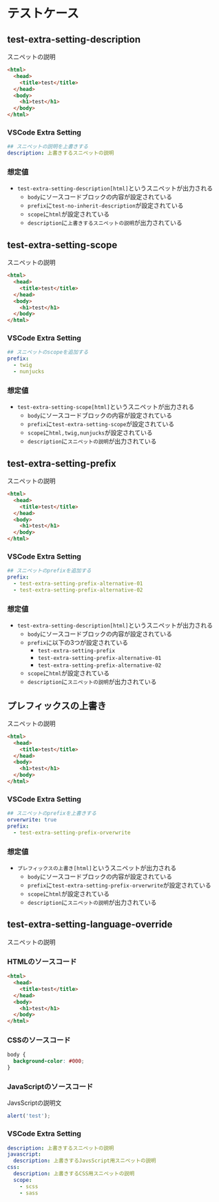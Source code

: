テストケース
=====================

test-extra-setting-description
---------------------

スニペットの説明

```html
<html>
  <head>
    <title>test</title>
  </head>
  <body>
    <h1>test</h1>
  </body>
</html>
```

### VSCode Extra Setting

```yaml
## スニペットの説明を上書きする
description: 上書きするスニペットの説明
```

### 想定値

* `test-extra-setting-description[html]`というスニペットが出力される
    * `body`にソースコードブロックの内容が設定されている
    * `prefix`に`test-no-inherit-description`が設定されている
    * `scope`に`html`が設定されている
    * `description`に`上書きするスニペットの説明`が出力されている

test-extra-setting-scope
---------------------

スニペットの説明

```html
<html>
  <head>
    <title>test</title>
  </head>
  <body>
    <h1>test</h1>
  </body>
</html>
```

### VSCode Extra Setting

```yaml
## スニペットのscopeを追加する
prefix: 
  - twig
  - nunjucks
```

### 想定値

* `test-extra-setting-scope[html]`というスニペットが出力される
    * `body`にソースコードブロックの内容が設定されている
    * `prefix`に`test-extra-setting-scope`が設定されている
    * `scope`に`html,twig,nunjucks`が設定されている
    * `description`に`スニペットの説明`が出力されている

test-extra-setting-prefix
---------------------

スニペットの説明

```html
<html>
  <head>
    <title>test</title>
  </head>
  <body>
    <h1>test</h1>
  </body>
</html>
```

### VSCode Extra Setting

```yaml
## スニペットのprefixを追加する
prefix: 
  - test-extra-setting-prefix-alternative-01
  - test-extra-setting-prefix-alternative-02
```

### 想定値

* `test-extra-setting-description[html]`というスニペットが出力される
    * `body`にソースコードブロックの内容が設定されている
    * `prefix`に以下の3つが設定されている
        * `test-extra-setting-prefix`
        * `test-extra-setting-prefix-alternative-01`
        * `test-extra-setting-prefix-alternative-02`
    * `scope`に`html`が設定されている
    * `description`に`スニペットの説明`が出力されている

プレフィックスの上書き
---------------------

スニペットの説明

```html
<html>
  <head>
    <title>test</title>
  </head>
  <body>
    <h1>test</h1>
  </body>
</html>
```

### VSCode Extra Setting

```yaml
## スニペットのprefixを上書きする
orverwrite: true
prefix: 
  - test-extra-setting-prefix-orverwrite
```

### 想定値

* `プレフィックスの上書き[html]`というスニペットが出力される
    * `body`にソースコードブロックの内容が設定されている
    * `prefix`に`test-extra-setting-prefix-orverwrite`が設定されている
    * `scope`に`html`が設定されている
    * `description`に`スニペットの説明`が出力されている

test-extra-setting-language-override
---------------------

スニペットの説明

### HTMLのソースコード

```html
<html>
  <head>
    <title>test</title>
  </head>
  <body>
    <h1>test</h1>
  </body>
</html>
```

### CSSのソースコード

```css
body {
  background-color: #000;
}
```

### JavaScriptのソースコード

JavsScriptの説明文

```js
alert('test');
```

### VSCode Extra Setting

```yaml
description: 上書きするスニペットの説明
javascript:
  description: 上書きするJavsScript用スニペットの説明
css:
  description: 上書きするCSS用スニペットの説明
  scope: 
    - scss
    - sass
```

